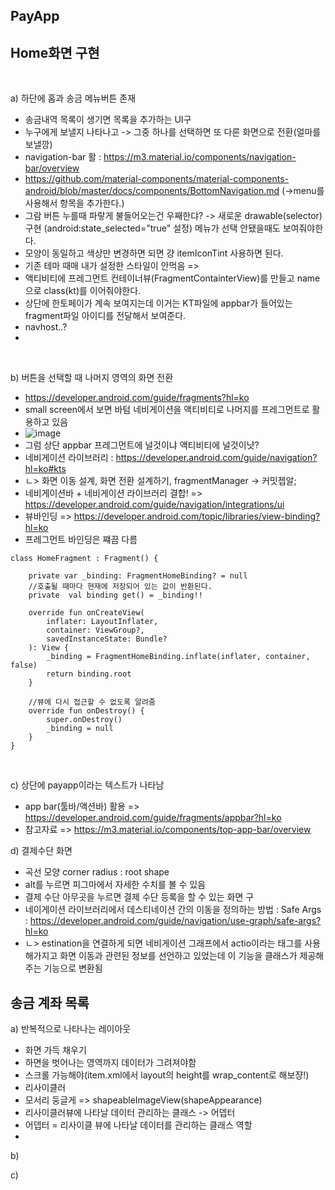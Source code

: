 PayApp
-

Home화면 구현
-

<br>
    
a) 하단에 홈과 송금 메뉴버튼 존재
- 송금내역 목록이 생기면 목록을 추가하는 UI구
- 누구에게 보낼지 나타나고 -> 그중 하나를 선택하면 또 다른 화면으로 전환(얼마를 보낼깡)
- navigation-bar 활 : https://m3.material.io/components/navigation-bar/overview
- https://github.com/material-components/material-components-android/blob/master/docs/components/BottomNavigation.md (->menu를 사용해서 항목을 추가한다.)
- 그람 버튼 누를때 파랗게 불들어오는건 우째한댜? -> 새로운 drawable(selector)구현
  (android:state_selected="true" 설정) 메뉴가 선택 안됐을때도 보여줘야한다.
- 모양이 동일하고 색상만 변경하면 되면 걍 itemIconTint 사용하면 된다.
- 기존 테마 때매 내가 설정한 스타일이 안먹음 =>
- 액티비티에 프레그먼트 컨테이너뷰(FragmentContainterView)를 만들고 name으로 class(kt)를 이어줘야한다.
- 상단에 한토페이가 계속 보여지는데 이거는 KT파일에 appbar가 들어있는 fragment파일 아이디를 전달해서 보여준다.
- navhost..?
- 
      
<br>

b) 버튼을 선택할 때 나머지 영역의 화면 전환
- https://developer.android.com/guide/fragments?hl=ko
- small screen에서 보면 바텀 네비게이션을 액티비티로 나머지를 프레그먼트로 활용하고 있음
- ![image](https://github.com/pointmina/Android/assets/68779817/566d566a-21bc-42ed-9ddc-0330824f2335)
- 그럼 상단 appbar 프레그먼트에 널것이냐 액티비티에 널것이냣?
- 네비게이션 라이브러리 : https://developer.android.com/guide/navigation?hl=ko#kts
- ㄴ> 화면 이동 설계, 화면 전환 설계하기, fragmentManager -> 커밋젭알;
- 네비게이션바 + 네비게이션 라이브러리 결합! => https://developer.android.com/guide/navigation/integrations/ui
- 뷰바인딩 => https://developer.android.com/topic/libraries/view-binding?hl=ko
- 프레그먼트 바인딩은 쨰끔 다름
```
class HomeFragment : Fragment() {

    private var _binding: FragmentHomeBinding? = null
    //호출될 때마다 현재에 저장되어 있는 값이 반환된다.
    private  val binding get() = _binding!!

    override fun onCreateView(
        inflater: LayoutInflater,
        container: ViewGroup?,
        savedInstanceState: Bundle?
    ): View {
        _binding = FragmentHomeBinding.inflate(inflater, container, false)
        return binding.root
    }

    //뷰에 다시 접근할 수 없도록 알려줌
    override fun onDestroy() {
        super.onDestroy()
        _binding = null
    }
}
  ```


<br>

c) 상단에 payapp이라는 텍스트가 나타남
- app bar(툴바/액션바) 활용 => https://developer.android.com/guide/fragments/appbar?hl=ko
- 참고자료 => https://m3.material.io/components/top-app-bar/overview


d) 결제수단 화면
- 곡선 모양 corner radius : root shape
- alt를 누르면 피그마에서 자세한 수치를 볼 수 있음
- 결제 수단 아무곳을 누르면 결제 수단 등록을 할 수 있는 화면 구
-  네이게이션 라이브러리에서 데스티네이션 간의 이동을 정의하는 방법 : Safe Args : https://developer.android.com/guide/navigation/use-graph/safe-args?hl=ko
-  ㄴ> estination을 연결하게 되면 네비게이션 그래프에서 actio이라는 태그를 사용해가지고 화면 이동과 관련된 정보를 선언하고 있었는데 이 기능을 클래스가 제공해주는 기능으로 변환됨

송금 계좌 목록
-

a) 반복적으로 나타나는 레이아웃
- 화면 가득 채우기
- 하면을 벗어나는 영역까지 데이터가 그려져야함
- 스크롤 가능해야(item.xml에서 layout의 height를 wrap_content로 해보쟝!)
- 리사이클러
- 모서리 둥글게 => shapeableImageView(shapeAppearance)
- 리사이클러뷰에 나타날 데이터 관리하는 클래스 -> 어뎁터
- 어뎁터 = 리사이클 뷰에 나타날 데이터를 관리하는 클래스 역할 
- 





b)

c)
